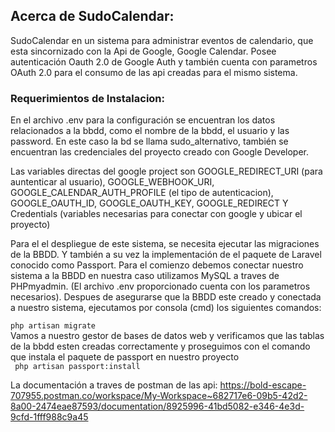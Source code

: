 

## Acerca de SudoCalendar:

<p>SudoCalendar en un sistema para administrar eventos de calendario, que esta sincornizado con la Api de Google, Google Calendar. 
Posee autenticación Oauth 2.0 de Google Auth y también cuenta con parametros OAuth 2.0 para el consumo de las api creadas para el mismo sistema.  </p>



### Requerimientos de Instalacion: 
 <p>En el archivo .env para la configuración se encuentran los datos relacionados a la bbdd, como el nombre de la bbdd, el usuario y las password. En este caso la bd se llama sudo_alternativo, también se encuentran las credenciales del proyecto creado con Google Developer. </p>
 
 <p> Las variables directas del google project son GOOGLE_REDIRECT_URI (para auntenticar al usuario), GOOGLE_WEBHOOK_URI, GOOGLE_CALENDAR_AUTH_PROFILE (el tipo de autenticacion), GOOGLE_OAUTH_ID, GOOGLE_OAUTH_KEY, GOOGLE_REDIRECT Y Credentials (variables necesarias para conectar con google y ubicar el proyecto) </p> 

 <p>Para el el despliegue de este sistema, se necesita ejecutar las migraciones de la BBDD. Y también a su vez la implementación de el paquete de Laravel conocido como Passport. 
 Para el comienzo debemos conectar nuestro sistema a la BBDD en nuestra caso utilizamos MySQL a traves de PHPmyadmin. (El archivo .env proporcionado cuenta con los parametros necesarios).
 Despues de asegurarse que la BBDD este creado y conectada a nuestro sistema, ejecutamos por consola (cmd) los siguientes comandos: </p>

 ` php artisan migrate ` 
 <br>
 Vamos a nuestro gestor de bases de datos web y verificamos que las tablas de la bbdd esten creadas correctamente y proseguimos con el comando que instala el paquete de passport en nuestro proyecto
 <br>
 ` php artisan passport:install` 



La documentación a traves de postman de las api:
https://bold-escape-707955.postman.co/workspace/My-Workspace~682717e6-09b5-42d2-8a00-2474eae87593/documentation/8925996-41bd5082-e346-4e3d-9cfd-1fff988c9a45
